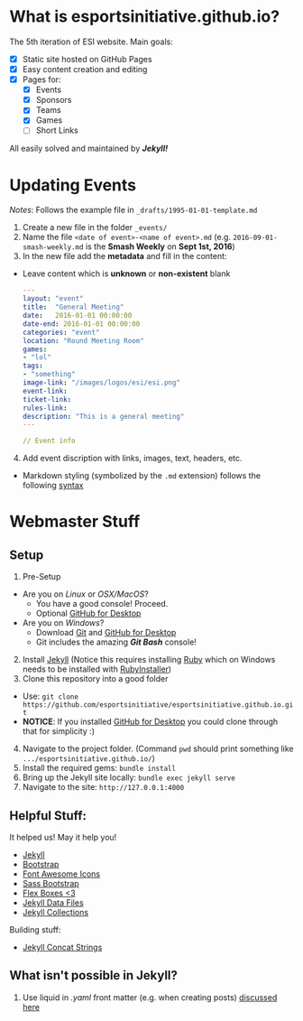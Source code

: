 # What is esportsinitiative.github.io?
The 5th iteration of ESI website. Main goals:

- [x] Static site hosted on GitHub Pages
- [x] Easy content creation and editing
- [x] Pages for:
  - [x] Events
  - [x] Sponsors
  - [x] Teams
  - [x] Games
  - [ ] Short Links

All easily solved and maintained by ***Jekyll!***


# Updating Events

*Notes*: Follows the example file in `_drafts/1995-01-01-template.md`

1. Create a new file in the folder `_events/`
2. Name the file `<date of event>-<name of event>.md` (e.g. `2016-09-01-smash-weekly.md` is the **Smash Weekly** on **Sept 1st, 2016**)
3. In the new file add the **metadata** and fill in the content:
 - Leave content which is **unknown** or **non-existent** blank
    ```yaml
    ---
    layout: "event"
    title:  "General Meeting"
    date:   2016-01-01 00:00:00
    date-end: 2016-01-01 00:00:00
    categories: "event"
    location: "Round Meeting Room"
    games:
    - "lol"
    tags:
    - "something"
    image-link: "/images/logos/esi/esi.png"
    event-link:
    ticket-link:
    rules-link: 
    description: "This is a general meeting"
    ---

    // Event info
    ```
4. Add event discription with links, images, text, headers, etc.
  - Markdown styling (symbolized by the `.md` extension) follows the following [syntax](https://guides.github.com/features/mastering-markdown/)


# Webmaster Stuff
## Setup
1. Pre-Setup
  - Are you on *Linux* or *OSX/MacOS*?
    - You have a good console! Proceed.
    - Optional [GitHub for Desktop](https://desktop.github.com/) 
  - Are you on *Windows*?
    - Download [Git](https://git-scm.com/) and [GitHub for Desktop](https://desktop.github.com/)
    - Git includes the amazing ***Git Bash*** console!
2. Install [Jekyll](https://jekyllrb.com/) (Notice this requires installing [Ruby](https://www.ruby-lang.org/en/) which on Windows needs to be installed with [RubyInstaller](https://rubyinstaller.org/))
3. Clone this repository into a good folder
  - Use: `git clone https://github.com/esportsinitiative/esportsinitiative.github.io.git`
  - **NOTICE**: If you installed [GitHub for Desktop](https://desktop.github.com/) you could clone through that for simplicity :)
4. Navigate to the project folder. (Command `pwd` should print something like `.../esportsinitiative.github.io/`)
5. Install the required gems: `bundle install`
6. Bring up the Jekyll site locally: `bundle exec jekyll serve`
7. Navigate to the site: `http://127.0.0.1:4000`

## Helpful Stuff:
It helped us! May it help you!

- [Jekyll](https://jekyllrb.com/)
- [Bootstrap](https://getbootstrap.com/css/)
- [Font Awesome Icons](http://fontawesome.io/icons/)
- [Sass Bootstrap](http://kvurd.com/blog/my-jekyll-blog-setup-bootstrap-sass-pygments/)
- [Flex Boxes <3](https://philipwalton.github.io/solved-by-flexbox/demos/vertical-centering/)
- [Jekyll Data Files](https://jekyllrb.com/docs/datafiles/)
- [Jekyll Collections](https://jekyllrb.com/docs/collections/)

Building stuff:

- [Jekyll Concat Strings](https://stackoverflow.com/questions/23688939/contatenate-append-a-string-to-another-one-in-jekyll-liquid)

## What isn't possible in Jekyll?

1. Use liquid in *.yaml* front matter (e.g. when creating posts) [discussed here](https://stackoverflow.com/questions/14487110/include-jekyll-liquid-template-data-in-a-yaml-variable)
